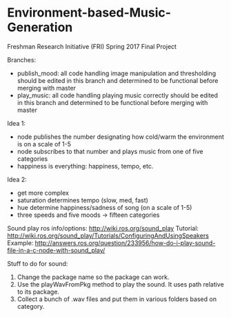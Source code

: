 # Environment-based-Music-Generation
Freshman Research Initiative (FRI) Spring 2017 Final Project

Branches:
- publish\_mood: all code handling image manipulation and thresholding should be edited in this branch and determined to be functional before merging with  master
- play\_music: all code handling playing music correctly should be edited in this branch and determined to be functional before merging with  master

Idea 1:
- node publishes the number designating how cold/warm the environment is on a scale of 1-5
- node subscribes to that number and plays music from one of five categories
- happiness is everything: happiness, tempo, etc.

Idea 2:
- get more complex
- saturation determines tempo (slow, med, fast)
- hue determine happiness/sadness of song (on a scale of 1-5)
- three speeds and five moods -> fifteen categories

Sound play ros info/options:
http://wiki.ros.org/sound_play
  Tutorial: http://wiki.ros.org/sound_play/Tutorials/ConfiguringAndUsingSpeakers
  Example: http://answers.ros.org/question/233956/how-do-i-play-sound-file-in-a-c-node-with-sound_play/

Stuff to do for sound:
1. Change the package name so the package can work.
2. Use the playWavFromPkg method to play the sound. It uses path relative to its package.
3. Collect a bunch of .wav files and put them in various folders based on category. 
